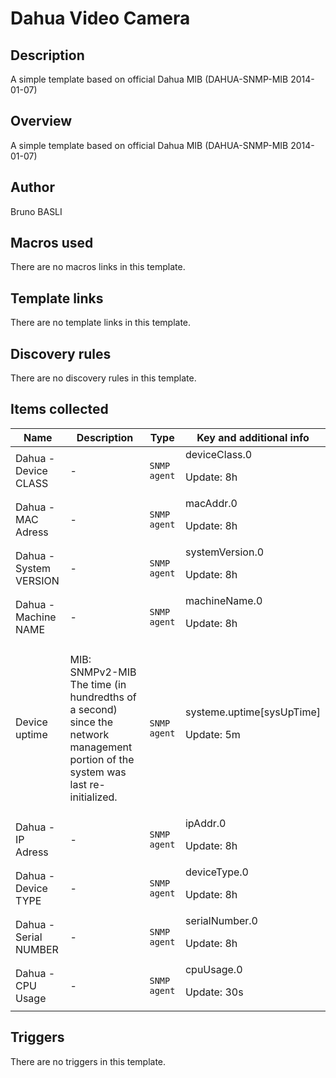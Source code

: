 # Dahua Video Camera

## Description

A simple template based on official Dahua MIB (DAHUA-SNMP-MIB 2014-01-07)

## Overview

A simple template based on official Dahua MIB (DAHUA-SNMP-MIB 2014-01-07)


 


 



## Author

Bruno BASLI

## Macros used

There are no macros links in this template.

## Template links

There are no template links in this template.

## Discovery rules

There are no discovery rules in this template.

## Items collected

|Name|Description|Type|Key and additional info|
|----|-----------|----|----|
|Dahua - Device CLASS|<p>-</p>|`SNMP agent`|deviceClass.0<p>Update: 8h</p>|
|Dahua - MAC Adress|<p>-</p>|`SNMP agent`|macAddr.0<p>Update: 8h</p>|
|Dahua - System VERSION|<p>-</p>|`SNMP agent`|systemVersion.0<p>Update: 8h</p>|
|Dahua - Machine NAME|<p>-</p>|`SNMP agent`|machineName.0<p>Update: 8h</p>|
|Device uptime|<p>MIB: SNMPv2-MIB The time (in hundredths of a second) since the network management portion of the system was last re-initialized.</p>|`SNMP agent`|systeme.uptime[sysUpTime]<p>Update: 5m</p>|
|Dahua - IP Adress|<p>-</p>|`SNMP agent`|ipAddr.0<p>Update: 8h</p>|
|Dahua - Device TYPE|<p>-</p>|`SNMP agent`|deviceType.0<p>Update: 8h</p>|
|Dahua - Serial NUMBER|<p>-</p>|`SNMP agent`|serialNumber.0<p>Update: 8h</p>|
|Dahua - CPU Usage|<p>-</p>|`SNMP agent`|cpuUsage.0<p>Update: 30s</p>|
## Triggers

There are no triggers in this template.

